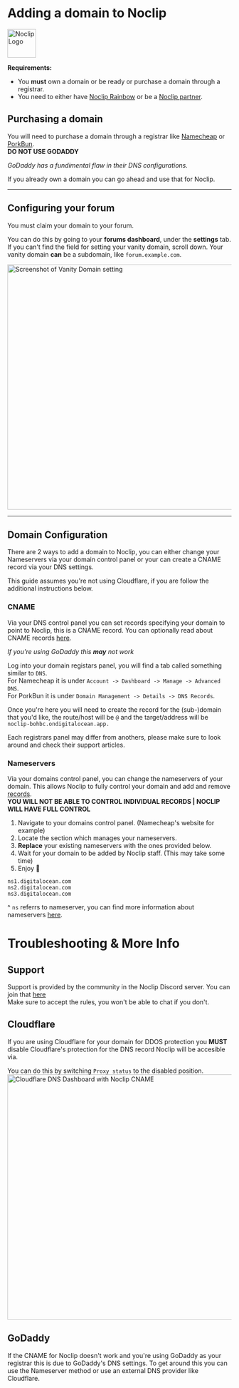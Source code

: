# Adding a domain to Noclip
<img src='https://i.imgur.com/l4QcLFe.png' alt='Noclip Logo' width=64px>

**Requirements:**
- You **must** own a domain or be ready or purchase a domain through a registrar.
- You need to either have [Noclip Rainbow](https://noclip.me/upgrade) or be a [Noclip partner](https://noclip.me/partners).

## Purchasing a domain

You will need to purchase a domain through a registrar like [Namecheap](https://namecheap.pxf.io/noclip/) or [PorkBun](https://porkbun.com/).
<br>
**DO NOT USE GODADDY**

*GoDaddy has a fundimental flaw in their DNS configurations.*

If you already own a domain you can go ahead and use that for Noclip.

---

## Configuring your forum

You must claim your domain to your forum.

You can do this by going to your **forums dashboard**, under the **settings** tab.
If you can't  find the field for setting your vanity domain, scroll down.
Your vanity domain **can** be a subdomain, like `forum.example.com`.

<img src='https://i.imgur.com/jD9lJDp.png' alt='Screenshot of Vanity Domain setting' width=550px>

---

## Domain Configuration

There are 2 ways to add a domain to Noclip, you can either change your Nameservers via your domain control panel or your can create a CNAME record via your DNS settings.

This guide assumes you're not using Cloudflare, if you are follow the additional instructions below.

### CNAME

Via your DNS control panel you can set records specifying your domain to point to Noclip, this is a CNAME record. You can optionally read about CNAME records [here](https://www.cloudflare.com/en-gb/learning/dns/dns-records/dns-cname-record/).

*If you're using GoDaddy this **may** not work*

Log into your domain registars panel, you will find a tab called something similar to `DNS`.
<br>
For Namecheap it is under `Account -> Dashboard -> Manage -> Advanced DNS`.
<br>
For PorkBun it is under `Domain Management -> Details -> DNS Records`.

Once you're here you will need to create the record for the (sub-)domain that you'd like, the route/host will be `@` and the target/address will be `noclip-bohbc.ondigitalocean.app.`

Each registrars panel may differ from anothers, please make sure to look around and check their support articles. 

### Nameservers

Via your domains control panel, you can change the nameservers of your domain.
This allows Noclip to fully control your domain and add and remove [records](https://www.cloudflare.com/learning/dns/dns-records/).
<br/>
**YOU WILL NOT BE ABLE TO CONTROL INDIVIDUAL RECORDS | NOCLIP WILL HAVE FULL CONTROL**

1. Navigate to your domains control panel. (Namecheap's website for example)
2. Locate the section which manages your nameservers.
3. **Replace** your existing nameservers with the ones provided below.
4. Wait for your domain to be added by Noclip staff. (This may take some time)
5. Enjoy 🙂

```
ns1.digitalocean.com
ns2.digitalocean.com
ns3.digitalocean.com
```
^ `ns` referrs to nameserver, you can find more information about nameservers [here](https://www.cloudflare.com/en-gb/learning/dns/dns-records/dns-ns-record/).

# Troubleshooting & More Info

## Support

Support is provided by the community in the Noclip Discord server. You can join that [here](https://physgun.com/discord)
<br>
Make sure to accept the rules, you won't be able to chat if you don't.

## Cloudflare

If you are using Cloudflare for your domain for DDOS protection you **MUST** disable Cloudflare's protection for the DNS record Noclip will be accesible via.

You can do this by switching `Proxy status` to the disabled position.
<img src='https://i.imgur.com/Ykj3wXj.png' alt='Cloudflare DNS Dashboard with Noclip CNAME' width=550px>

## GoDaddy

If the CNAME for Noclip doesn't work and you're using GoDaddy as your registrar this is due to GoDaddy's DNS settings. To get around this you can use the Nameserver method or use an external DNS provider like Cloudflare.

